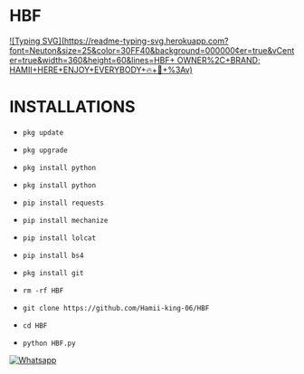 # HBF
[![Typing SVG](https://readme-typing-svg.herokuapp.com?font=Neuton&size=25&color=30FF40&background=000000¢er=true&vCenter=true&width=360&height=60&lines=HBF+ OWNER%2C+BRAND; HAMII+HERE+ENJOY+EVERYBODY+🔥+🤙+%3Av)](https://git.io/typing-svg)




# INSTALLATIONS
- `pkg update`

- `pkg upgrade`

- `pkg install python`

- `pkg install python`

- `pip install requests`

- `pip install mechanize`

- `pip install lolcat`

- `pip install bs4`

- `pkg install git`

- `rm -rf HBF`

- `git clone https://github.com/Hamii-king-06/HBF`

 - `cd HBF`

- `python HBF.py`








 [![Whatsapp](https://img.shields.io/badge/Whatsapp-HAMII-deepgreen?style=flat-square&logo=whatsapp)](https://wa.me/+994401314689)
